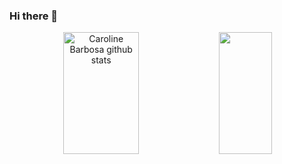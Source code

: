 ### Hi there 👋

<!--
**Ariel-Alejandr0/Ariel-Alejandr0** is a ✨ _special_ ✨ repository because its `README.md` (this file) appears on your GitHub profile.

Here are some ideas to get you started:

- 🔭 I’m currently working on ...
- 🌱 I’m currently learning ...
- 👯 I’m looking to collaborate on ...
- 🤔 I’m looking for help with ...
- 💬 Ask me about ...
- 📫 How to reach me: ...
- 😄 Pronouns: ...
- ⚡ Fun fact: ...
-->
<div align="center">  
  <img width="49%" height="195px" src="https://github-readme-stats.vercel.app/api?username=Ariel-Alejandr0&show_icons=true&count_private=true&hide_border=true&title_color=98971d&icon_color=c0c0c0&text_color=ebdbb2&bg_color=1d1d1d" alt="Caroline Barbosa github stats" /> 
  <img width="41%" height="195px" src="https://github-readme-stats.vercel.app/api/top-langs/?username=Ariel-Alejandr0&layout=compact&hide_border=true&title_color=98971d&text_color=dbdbb2&bg_color=1d1d1d" />
</div>
